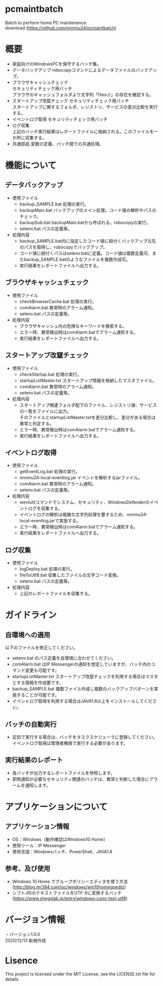 # pcmaintbatch
Batch to perform home PC maintenance.  
download (https://github.com/nnnmu24/pcmaintbatch)


# 概要
  - 家庭向けのWindowsPCを保守するバッチ集。
  - データバックアップ
    robocopyコマンドによるデータファイルのバックアップ。  
  - ブラウザキャッシュチェック  
    セキュリティチェック用バッチ  
    ブラウザのキャッシュフォルダより文字列「files://」の存在を確認する。  
  - スタートアップ改竄チェック
    セキュリティチェック用バッチ  
    スタートアップに関するフォルダ、レジストリ、サービスの差分比較を実行する。  
  - イベントログ取得
    セキュリティチェック用バッチ  
  - ログ収集  
    上記のバッチ実行結果はレポートファイルに格納される。このファイルを一か所に収集する。  
  - 共通部品
    変数の定義、バッチ間での共通処理。



# 機能について

## データバックアップ
  - 使用ファイル
    - backup_SAMPLE.bat 処理の実行。
    - backupMain.bat バックアップのメイン処理。コード値の解析やパスのチェック。
    - backupSub.bat backupMain.batから呼ばれる。robocopyの実行。
    - setenv.bat パスの定義等。
  - 処理内容
    - backup_SAMPLE.bat内に指定したコード値に紐付くバックアップ元先のパスを取得し、robocopyでバックアップ。
    - コード値に紐付くパスはsetenv.batに定義。コード値は複数定義可、またbackup_SAMPLE.batのようなファイルを複数作成可。
    - 実行結果をレポートファイルへ出力する。

## ブラウザキャッシュチェック
  - 使用ファイル
    - checkBrowserCache.bat 処理の実行。
    - comAlarm.bat 異常時のアラーム通知。
    - setenv.bat パスの定義等。
  - 処理内容
    - ブラウザキャッシュ内の危険なキーワードを検索する。
    - エラー時、異常検出時はcomAlarm.batでアラーム通知する。
    - 実行結果をレポートファイルへ出力する。

## スタートアップ改竄チェック
  - 使用ファイル
    - checkStartup.bat 処理の実行。
    - startupListMaster.txt スタートアップ情報を格納したマスタファイル。
    - comAlarm.bat 異常時のアラーム通知。
    - setenv.bat パスの定義等。
  - 処理内容
    - スタートアップ関連フォルダ配下のファイル、レジストリ値、サービスの一覧をファイルに出力。  
      そのファイルとstartupListMaster.txtを差分比較し、差分がある場合は異常と判定する。
    - エラー時、異常検出時はcomAlarm.batでアラーム通知する。
    - 実行結果をレポートファイルへ出力する。

## イベントログ取得
  - 使用ファイル
    - getEventLog.bat 処理の実行。
    - nnnmu24-local-eventlog.jar イベントを解析するjarファイル。
    - comAlarm.bat 異常時のアラーム通知。
    - setenv.bat パスの定義等。
  - 処理内容
    - wevtutilコマンドでシステム、セキュリティ、WindowsDefenderのイベントログを収集する。
    - イベントログの解析は複雑な文字列処理を要するため、nnnmu24-local-eventlog.jarで実施する。
    - エラー時、異常検出時はcomAlarm.batでアラーム通知する。
    - 実行結果をレポートファイルへ出力する。

## ログ収集
  - 使用ファイル
    - logDeploy.bat 処理の実行。
    - fileToUtf8.bat 収集したファイルの文字コード変換。
    - setenv.bat パスの定義等。
  - 処理内容
    - 上記のレポートファイルを収集する。



# ガイドライン

## 自環境への適用
以下のファイルを修正してください。
  - setenv.bat のパス定義を自環境に合わせてください。
  - comAlarm.bat はIP Messengerの通知を想定していますが、バッチ内のコマンド変更も可能です。
  - startupListMaster.txt スタートアップ改竄チェックを利用する場合はマスタとする情報を作成要です。
  - backup_SAMPLE.bat 複数ファイル作成し複数のバックアップパターンを実施することが可能です。
  - イベントログ取得を利用する場合はJAVA1.8以上をインストールしてください。

## バッチの自動実行
  - 定刻で実行する場合は、バッチをタスクスケジューラに登録してください。  
    イベントログ取得は管理者権限で実行する必要があります。

## 実行結果のレポート
  - 各バッチが出力するレポートファイルを参照します。
  - 即時通知が必要なセキュリティ関連のバッチは、異常と判断した場合にアラームを通知します。



# アプリケーションについて

## アプリケーション情報
  - OS：Windows（動作確認はWindows10 Home）
  - 使用ツール：IP Messenger
  - 使用言語：Windowsバッチ、PowerShell、JAVA1.8

## 参考、及び使用
  - Windows 10 Home でグループポリシーエディタを使う方法(http://blog.mr384.com/pc/windows/win10homegpedit/)
  - シフトJISのテキストファイルをUTF-8に変換するバッチ(https://www.shegolab.jp/entry/windows-conv-text-utf8)



# バージョン情報
・バージョン1.0.0  
  2020/12/13 新規作成



# Lisence

This project is licensed under the MIT License, see the LICENSE.txt file for details
